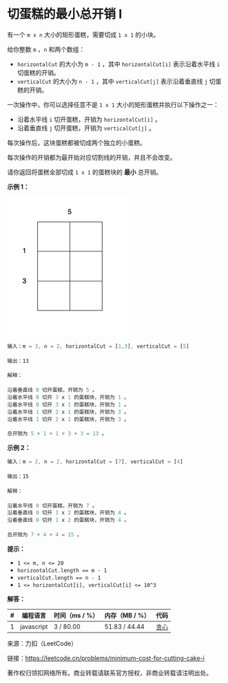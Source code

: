# 切蛋糕的最小总开销 I

有一个 `m x n` 大小的矩形蛋糕，需要切成 `1 x 1` 的小块。

给你整数 `m` ，`n` 和两个数组：

- `horizontalCut` 的大小为 `m - 1` ，其中 `horizontalCut[i]` 表示沿着水平线 `i` 切蛋糕的开销。
- `verticalCut` 的大小为 `n - 1` ，其中 `verticalCut[j]` 表示沿着垂直线 `j` 切蛋糕的开销。

一次操作中，你可以选择任意不是 `1 x 1` 大小的矩形蛋糕并执行以下操作之一：

- 沿着水平线 `i` 切开蛋糕，开销为 `horizontalCut[i]` 。
- 沿着垂直线 `j` 切开蛋糕，开销为 `verticalCut[j]` 。

每次操作后，这块蛋糕都被切成两个独立的小蛋糕。

每次操作的开销都为最开始对应切割线的开销，并且不会改变。

请你返回将蛋糕全部切成 `1 x 1` 的蛋糕块的 **最小** 总开销。

**示例 1：**

![示例1](./eg1.gif)

``` javascript
输入：m = 3, n = 2, horizontalCut = [1,3], verticalCut = [5]

输出：13

解释：

沿着垂直线 0 切开蛋糕，开销为 5 。
沿着水平线 0 切开 3 x 1 的蛋糕块，开销为 1 。
沿着水平线 0 切开 3 x 1 的蛋糕块，开销为 1 。
沿着水平线 1 切开 2 x 1 的蛋糕块，开销为 3 。
沿着水平线 1 切开 2 x 1 的蛋糕块，开销为 3 。

总开销为 5 + 1 + 1 + 3 + 3 = 13 。
```

**示例 2：**

``` javascript
输入：m = 2, n = 2, horizontalCut = [7], verticalCut = [4]

输出：15

解释：

沿着水平线 0 切开蛋糕，开销为 7 。
沿着垂直线 0 切开 1 x 2 的蛋糕块，开销为 4 。
沿着垂直线 0 切开 1 x 2 的蛋糕块，开销为 4 。

总开销为 7 + 4 + 4 = 15 。
```

**提示：**

- `1 <= m, n <= 20`
- `horizontalCut.length == m - 1`
- `verticalCut.length == n - 1`
- `1 <= horizontalCut[i], verticalCut[i] <= 10^3`

**解答：**

**#**|**编程语言**|**时间（ms / %）**|**内存（MB / %）**|**代码**
--|--|--|--|--
1|javascript|3 / 80.00|51.83 / 44.44|[贪心](./javascript/ac_v1.js)

来源：力扣（LeetCode）

链接：https://leetcode.cn/problems/minimum-cost-for-cutting-cake-i

著作权归领扣网络所有。商业转载请联系官方授权，非商业转载请注明出处。
